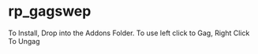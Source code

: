 rp_gagswep
==========
To Install, Drop into the Addons Folder. To use left click to Gag, Right Click To Ungag
